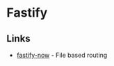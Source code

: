 # Fastify

## Links

- [fastify-now](https://github.com/yonathan06/fastify-now) - File based routing
